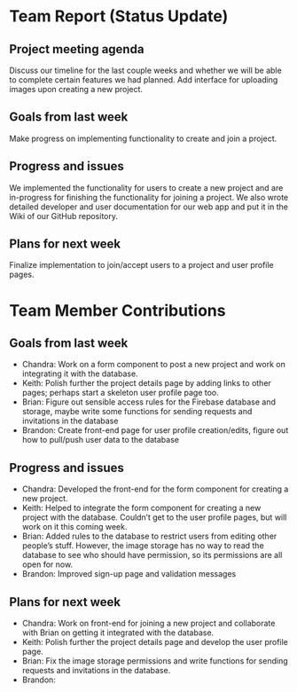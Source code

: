 # Team Report (Status Update)
## Project meeting agenda
Discuss our timeline for the last couple weeks and whether we will be able to complete certain features we had planned.
Add interface for uploading images upon creating a new project.

## Goals from last week
Make progress on implementing functionality to create and join a project.

## Progress and issues
We implemented the functionality for users to create a new project and are in-progress for finishing the functionality for joining a project. We also wrote detailed developer and user documentation for our web app and put it in the Wiki of our GitHub repository.

## Plans for next week
Finalize implementation to join/accept users to a project and user profile pages.

# Team Member Contributions
## Goals from last week
* Chandra: Work on a form component to post a new project and work on integrating it with the database.
* Keith: Polish further the project details page by adding links to other pages; perhaps start a skeleton user profile page too.
* Brian: Figure out sensible access rules for the Firebase database and storage, maybe write some functions for sending requests and invitations in the database
* Brandon: Create front-end page for user profile creation/edits, figure out how to pull/push user data to the database

## Progress and issues
* Chandra: Developed the front-end for the form component for creating a new project.
* Keith: Helped to integrate the form component for creating a new project with the database. Couldn’t get to the user profile pages, but will work on it this coming week.
* Brian: Added rules to the database to restrict users from editing other people’s stuff. However, the image storage has no way to read the database to see who should have permission, so its permissions are all open for now.
* Brandon: Improved sign-up page and validation messages

## Plans for next week
* Chandra: Work on front-end for joining a new project and collaborate with Brian on getting it integrated with the database.
* Keith: Polish further the project details page and develop the user profile page.
* Brian: Fix the image storage permissions and write functions for sending requests and invitations in the database.
* Brandon:

